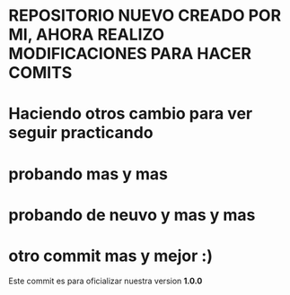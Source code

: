 # REPOSITORIO NUEVO CREADO POR MI, AHORA REALIZO MODIFICACIONES PARA HACER COMITS
# Haciendo otros cambio para ver seguir practicando
# probando mas y mas
# probando de neuvo y mas y mas
# otro commit mas y mejor :)

Este commit es para oficializar nuestra version **1.0.0**
